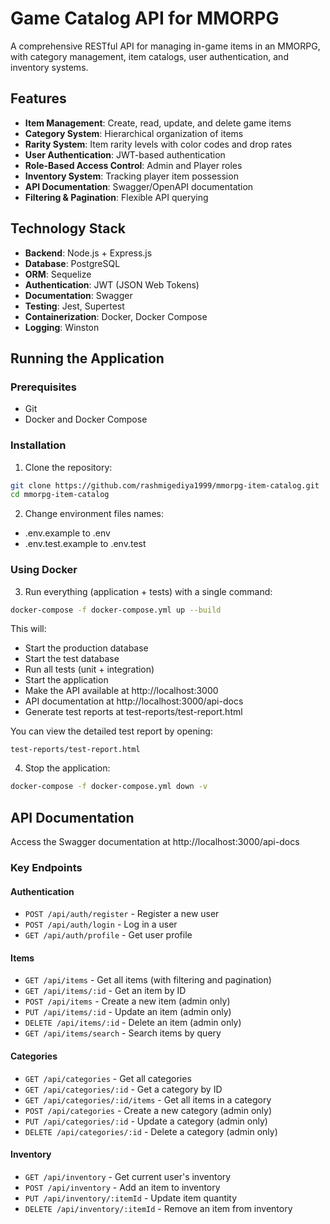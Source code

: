 # Game Catalog API for MMORPG

A comprehensive RESTful API for managing in-game items in an MMORPG, with category management, item catalogs, user authentication, and inventory systems.

## Features

- **Item Management**: Create, read, update, and delete game items
- **Category System**: Hierarchical organization of items
- **Rarity System**: Item rarity levels with color codes and drop rates
- **User Authentication**: JWT-based authentication
- **Role-Based Access Control**: Admin and Player roles
- **Inventory System**: Tracking player item possession
- **API Documentation**: Swagger/OpenAPI documentation
- **Filtering & Pagination**: Flexible API querying

## Technology Stack

- **Backend**: Node.js + Express.js
- **Database**: PostgreSQL
- **ORM**: Sequelize
- **Authentication**: JWT (JSON Web Tokens)
- **Documentation**: Swagger
- **Testing**: Jest, Supertest
- **Containerization**: Docker, Docker Compose
- **Logging**: Winston

## Running the Application

### Prerequisites
- Git
- Docker and Docker Compose

### Installation

1. Clone the repository:
```bash
git clone https://github.com/rashmigediya1999/mmorpg-item-catalog.git
cd mmorpg-item-catalog
```

2. Change  environment files names:
- .env.example to .env
- .env.test.example to .env.test

### Using Docker

3. Run everything (application + tests) with a single command:
```bash
docker-compose -f docker-compose.yml up --build
```
This will:
- Start the production database
- Start the test database
- Run all tests (unit + integration)
- Start the application
- Make the API available at http://localhost:3000
- API documentation at http://localhost:3000/api-docs
- Generate test reports at test-reports/test-report.html

You can view the detailed test report by opening:
```
test-reports/test-report.html
```


4. Stop the application:
```bash
docker-compose -f docker-compose.yml down -v
```

## API Documentation

Access the Swagger documentation at http://localhost:3000/api-docs

### Key Endpoints

#### Authentication
- `POST /api/auth/register` - Register a new user
- `POST /api/auth/login` - Log in a user
- `GET /api/auth/profile` - Get user profile

#### Items
- `GET /api/items` - Get all items (with filtering and pagination)
- `GET /api/items/:id` - Get an item by ID
- `POST /api/items` - Create a new item (admin only)
- `PUT /api/items/:id` - Update an item (admin only)
- `DELETE /api/items/:id` - Delete an item (admin only)
- `GET /api/items/search` - Search items by query

#### Categories
- `GET /api/categories` - Get all categories
- `GET /api/categories/:id` - Get a category by ID
- `GET /api/categories/:id/items` - Get all items in a category
- `POST /api/categories` - Create a new category (admin only)
- `PUT /api/categories/:id` - Update a category (admin only)
- `DELETE /api/categories/:id` - Delete a category (admin only)

#### Inventory
- `GET /api/inventory` - Get current user's inventory
- `POST /api/inventory` - Add an item to inventory
- `PUT /api/inventory/:itemId` - Update item quantity
- `DELETE /api/inventory/:itemId` - Remove an item from inventory

